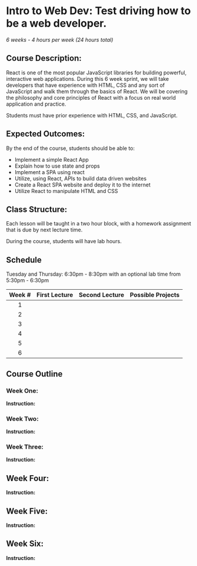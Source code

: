 # Intro to Web Dev: Test driving how to be a web developer.

_6 weeks - 4 hours per week (24 hours total)_

## Course Description:

React is one of the most popular JavaScript libraries for building powerful, interactive web applications. During this 6 week sprint, we will take developers that have experience with HTML, CSS and any sort of JavaScript and walk them through the basics of React. We will be covering the philosophy and core principles of React with a focus on real world application and practice.

Students must have prior experience with HTML, CSS, and JavaScript.

## Expected Outcomes:

By the end of the course, students should be able to:

- Implement a simple React App
- Explain how to use state and props
- Implement a SPA using react
- Utilize, using React, APIs to build data driven websites
- Create a React SPA website and deploy it to the internet
- Utilize React to manipulate HTML and CSS

## Class Structure:

Each lesson will be taught in a two hour block, with a homework assignment that is due by next lecture time.

During the course, students will have lab hours.

## Schedule

Tuesday and Thursday: 6:30pm - 8:30pm with an optional lab time from 5:30pm - 6:30pm

| Week # | First Lecture | Second Lecture | Possible Projects |
| :----: | :-----------: | :------------: | :---------------: |
|   1    |               |                |                   |
|   2    |               |                |                   |
|   3    |               |                |                   |
|   4    |               |                |                   |
|   5    |               |                |                   |
|   6    |               |                |                   |

## Course Outline

### Week One:

**Instruction:**

### Week Two:

**Instruction:**

### Week Three:

**Instruction:**

## Week Four:

**Instruction:**

## Week Five:

**Instruction:**

## Week Six:

**Instruction:**
